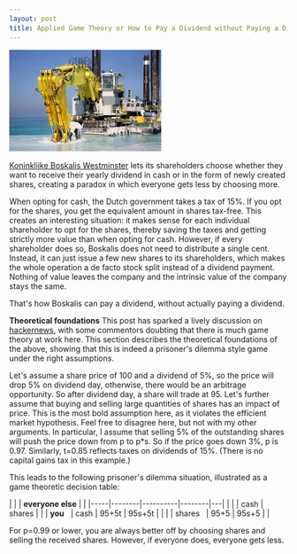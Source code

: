 ```yaml
---
layout: post
title: Applied Game Theory or How to Pay a Dividend without Paying a Dividend
---
```

<p><img src="/assets/images/boskalis.jpg" alt="" class="image left"></p><a href="http://boskalis.com">Koninklijke Boskalis Westminster</a> lets its shareholders choose whether they want to receive their yearly
dividend in cash or in the form of newly created shares, creating a paradox in which everyone gets less by choosing more.

When opting for cash, the Dutch government takes a tax of 15%.
If you opt for the shares, you get the equivalent amount in shares tax-free.
This creates an interesting situation: it makes sense for each individual shareholder to opt for the shares, thereby saving the taxes
and getting strictly more value than when opting for cash. However, if every shareholder does so, Boskalis does not need to distribute
a single cent. Instead, it can just issue a few new shares to its shareholders, which makes the whole operation
a de facto stock split instead of a dividend payment. Nothing of value leaves the company and the intrinsic value of the company stays the same.

That's how Boskalis can pay a dividend, without actually paying a dividend.

**Theoretical foundations**
This post has sparked a lively discussion on <a href="https://news.ycombinator.com/item?id=11821150">hackernews</a>, with some commentors doubting that there is much game theory at work here. This section describes the theoretical foundations of the above, showing that this is indeed a prisoner's dilemma style game under the right assumptions.

Let's assume a share price of 100 and a dividend of 5%, so the price will drop 5% on dividend day, otherwise, there would be an arbitrage opportunity. So after dividend day, a share will trade at 95. Let's further assume that buying and selling large quantities of shares has an impact of price. This is the most bold assumption here, as it violates the efficient market hypothesis. Feel free to disagree here, but not with my other arguments. In particular, I assume that selling 5% of the outstanding shares will push the price down from p to p*s. So if the price goes down 3%, p is 0.97. Similarly, t=0.85 reflects taxes on dividends of 15%. (There is no capital gains tax in this example.)

This leads to the following prisoner's dilemma situation, illustrated as a game theoretic decision table:

|     |        | **everyone else**  |   |
|-----|--------|----------|--------|---|
|     |        | cash     | shares |   |
| **you**&nbsp;&nbsp;   | cash   | 95+5t    | 95s+5t |   |
|  | shares&nbsp;&nbsp; | 95+5     | 95s+5  |   |

For p=0.99 or lower, you are always better off by choosing shares and selling the received shares. However, if everyone does, everyone gets less.



